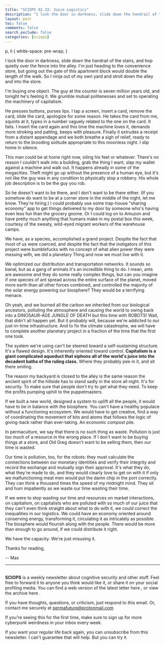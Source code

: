 ```yaml
---
title: "SCIOPS 02.33: Juice Logistics"
description: "I lock the door in darkness, slide down the handrail of the stairs, and hop quietly over the fence into the alley"
layout: post
toc: false
comments: false
search_exclude: false
categories: [sciops]
---
```




 p, li { white-space: pre-wrap; }
 

 I lock the door in darkness, slide down the handrail of the stairs, and hop quietly over the fence into the alley. I'm just heading to the convenience store, but going out the gate of this apartment block would double the length of the walk. So I ninja out of my own yard and stroll down the alley and into the store.
   





 I'm buying one object. The guy at the counter is seven million years old, and tonight he's feeling it. We grumble mutual politenesses and set to operating the machinery of capitalism.
   





 He presses buttons, purses lips. I tap a screen, insert a card, remove the card, slide the card, apologize for some reason. He takes the card from me, squints at it, types in a number vaguely related to the one on the card. It fails. I insert the card again and this time the machine loves it, demands more stroking and patting, beeps with pleasure. Finally it extrudes a receipt from a distant appendage and we both breathe a sigh of relief, ready to return to the brooding solitude appropriate to this moonless night. I slip home in silence.
   





 This man could be at home right now, oiling his feet or whatever. There's no reason I couldn't walk into a building, grab the thing I want, slap my wallet against a machine and walk out. It happens already in some of the megacities. Theft might go up without the presence of a human eye, but it's not like the guy was in any condition to physically stop a robbery. His whole job description is to be the guy you rob.
   





 So he doesn't want to be there, and I don't want to be there either. (If you somehow do want to be at a corner store in the middle of the night, let me know. They're hiring.) I could probably use some trap-house "sharing economy" app to get things delivered to my door by someone who's having even less fun than the grocery gnome. Or I could log on to Amuzon and have pretty much anything that humans make in my postal box this week, courtesy of the sweaty, wild-eyed migrant workers of the warehouse camps.
   





 We have, as a species, accomplished a grand project. Despite the fact that most of us were coerced, and despite the fact that the instigators of this project were bumblefucks with no concept of what alien power they were messing with, we did a planetary Thing and now we must live with it.
   





 We optimized our distribution and transportation networks. It sounds so banal, but as a gang of animals it's an incredible thing to do. I mean, ants are awesome and they do some really complex things, but can you imagine if one species of ant spread across the entire surface of the planet, moved more earth than all other forces combined, and controlled the majority of the solar energy powering our biosphere? They would be a terrifying menace.
   





 Oh yeah, and we burned all the carbon we inherited from our biological ancestors, polluting the atmosphere and causing the world to swing back into a DINOSAUR-AGE JUNGLE OF DEATH but this time with ROBOTS! Wait, that didn't all happen yet. But it probably will, because we're addicted to our just-in-time infrastructure. And to fix the climate catastrophe, we will have to complete another planetary project in a fraction of the time that the first one took.
   

  

 The system we're using can't be steered toward a self-sustaining structure. It's a flawed design. It's inherently oriented toward control.
 **Capitalism is a giant complicated aqueduct that siphons all of the world's juice into the decadent baths of the ruling class.** 
 Where they probably pee in it, and sit there smiling.
   





 The reason my backyard is closed to the alley is the same reason the ancient spirit of the hillside has to stand sadly in the store all night. It's for security. To make sure that people don't try to get what they need. To keep the profits pumping uphill to the puppetmasters.
   





 If we built a new world, designed a system to uplift all the people, it would have to be in balance with the biosphere. You can't have a healthy populace without a functioning ecosystem. We would have to get creative, find a way of coordinating the movement of bits and atoms that follows the logic of giving-back rather than ever-taking. An economic compost pile.
   





 In permaculture, we say that there is no such thing as waste. Pollution is just too much of a resource in the wrong place. If I don't want to be buying things at a store, and Old Greg doesn't want to be selling them, then our time is wasted.
   





 Our time is pollution, too, for the robots: they must calculate the connections between our monetary identities and verify their integrity and record the exchange and mutually sign their approval. It's what they do, what they're made to do, and they would clearly love to get on with it if only we malfunctioning meat men would put the damn chip in the port correctly. They can think a thousand times the speed of my midnight mind. They sit and hum impatiently as we waste our time wasting their time.
   





 If we were to stop wasting our time and resources on market interactions, on capitalism, on capitalists who are polluted with so much of our juice that they can't even think straight about what to do with it, we could correct the inequalities in our logistics. We could have an economy oriented around conserving energy, transforming it, circulating it as intricately as possible. The biosphere would flourish along with the people. There would be more than enough to go around, if we could distribute it right.
   

  

 We have the capacity. We're just misusing it.
 







 Thanks for reading,
 



 -- Max
   






---


###### 
**SCIOPS** 
 is a weekly newsletter about cognitive security and other stuff. Feel free to forward it to anyone you think would like it, or share it on your social profiling media. You can find a web version of the
 latest letter here
 , or view the
 archive here
 .
 

 If you have thoughts, questions, or criticism, just respond to this email. Or, contact me securely at
 permafuture@protonmail.com


 If you're seeing this for the first time, make sure to
 sign up
 for more cyberpunk weirdness in your inbox every week.
 

 If you want your regular life back again, you can unsubscribe from this newsletter. I can't guarantee that will help. But you can try it


